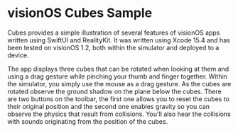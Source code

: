 # visionOS Cubes Sample

Cubes provides a simple illustration of several features of visionOS apps written using SwiftUI and RealityKit. It was written using Xcode 15.4 and has been tested on visionOS 1.2, both within the simulator and deployed to a device.

The app displays three cubes that can be rotated when looking at them and using a drag gesture while pinching your thumb and finger together. Within the simulator, you simply use the mouse as a drag gesture. As the cubes are rotated observe the ground shadow on the plane below the cubes. There are two buttons on the toolbar, the first one allows you to reset the cubes to their original position and the second one enables gravity so you can observe the physics that result from collisions. You'll also hear the collisions with sounds originating from the position of the cubes.
